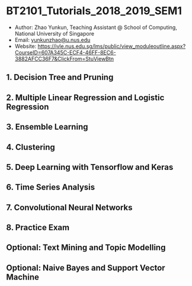 # BT2101_Tutorials_2018_2019_SEM1
* Author: Zhao Yunkun, Teaching Assistant @ School of Computing, National University of Singapore
* Email: yunkunzhao@u.nus.edu
* Website: https://ivle.nus.edu.sg/lms/public/view_moduleoutline.aspx?CourseID=607A345C-ECF4-46FF-8EC6-3882AFCC36F7&ClickFrom=StuViewBtn

## 1. Decision Tree and Pruning
## 2. Multiple Linear Regression and Logistic Regression
## 3. Ensemble Learning
## 4. Clustering
## 5. Deep Learning with Tensorflow and Keras
## 6. Time Series Analysis
## 7. Convolutional Neural Networks
## 8. Practice Exam
## Optional: Text Mining and Topic Modelling
## Optional: Naive Bayes and Support Vector Machine
